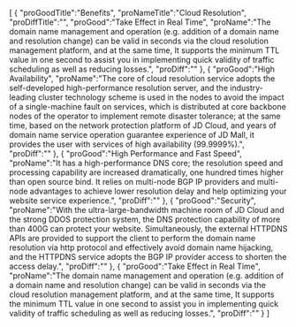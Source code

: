 [
	{
		"proGoodTitle":"Benefits",
		"proNameTitle":"Cloud Resolution",
		"proDiffTitle":"",
		"proGood":"Take Effect in Real Time",
		"proName":"The domain name management and operation (e.g. addition of a domain name and resolution change) can be valid in seconds via the cloud resolution management platform, and at the same time, It supports the minimum TTL value in one second to assist you in implementing quick validity of traffic scheduling as well as reducing losses.",
		"proDiff":""
	},
	{
		"proGood":"High Availability",
		"proName":"The core of cloud resolution service adopts the self-developed high-performance resolution server, and the industry-leading cluster technology scheme is used in the nodes to avoid the impact of a single-machine fault on services, which is distributed at core backbone nodes of the operator to implement remote disaster tolerance; at the same time, based on the network protection platform of JD Cloud, and years of domain name service operation guarantee experience of JD Mall, it provides the user with services of high availability (99.9999%).",
		"proDiff":""
	},
	{
		"proGood":"High Performance and Fast Speed",
		"proName":"It has a high-performance DNS core; the resolution speed and processing capability are increased dramatically, one hundred times higher than open source bind. It relies on multi-node BGP IP providers and multi-node advantages to achieve lower resolution delay and help optimizing your website service experience.",
		"proDiff":""
	},
	{
		"proGood":"Security",
		"proName":"With the ultra-large-bandwidth machine room of JD Cloud and the strong DDOS protection system, the DNS protection capability of more than 400G can protect your website. Simultaneously, the external HTTPDNS APIs are provided to support the client to perform the domain name resolution via http protocol and effectively avoid domain name hijacking, and the HTTPDNS service adopts the BGP IP provider access to shorten the access delay.",
		"proDiff":""
	},
	{
		"proGood":"Take Effect in Real Time",
		"proName":"The domain name management and operation (e.g. addition of a domain name and resolution change) can be valid in seconds via the cloud resolution management platform, and at the same time, It supports the minimum TTL value in one second to assist you in implementing quick validity of traffic scheduling as well as reducing losses.",
		"proDiff":""
	}
]